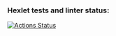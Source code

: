 ### Hexlet tests and linter status:
[![Actions Status](https://github.com/mom4uk/php-project-45/actions/workflows/hexlet-check.yml/badge.svg)](https://github.com/mom4uk/php-project-45/actions)